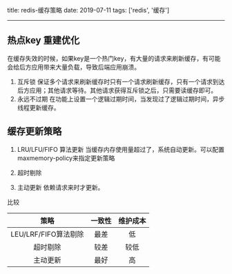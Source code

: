 title: redis-缓存策略
date: 2019-07-11
tags: ['redis', '缓存']

---

## 热点key 重建优化

在缓存失效的时候，如果key是一个热门key，有大量的请求来刷新缓存，有可能会给后方应用带来大量负载，导致后端应用崩溃。

1. 互斥锁
  保证多个请求来刷新缓存时只有一个请求刷新缓存，只有一个请求到达后方应用；其他请求等待。其他请求获得互斥锁之后，只需要读缓存即可。
2. 永远不过期
  在功能上设置一个逻辑过期时间，当发现过了逻辑过期时间，异步线程更新缓存。
  

## 缓存更新策略


1. LRU/LFU/FIFO 算法更新
  当缓存内存使用量超过了，系统自动更新。可以配置maxmemory-policy来指定更新策略
2. 超时剔除

3. 主动更新
  依赖请求来时才更新。
 
比较
  
| 策略                 | 一致性   |  维护成本|
|:-------------------:|:-------:|:------:|
| LEU/LRF/FIFO算法剔除 | 最差      |   低  |
| 超时剔除             | 较差      |   较低|
| 主动更新             | 最好      |   高  |
